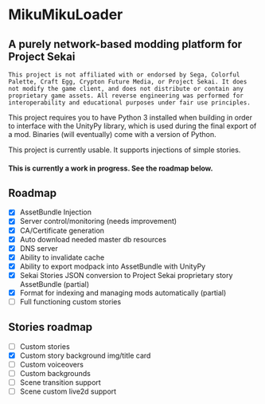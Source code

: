 # MikuMikuLoader
## A purely network-based modding platform for Project Sekai

`This project is not affiliated with or endorsed by Sega, Colorful Palette, Craft Egg, Crypton Future Media, or Project Sekai. It does not modify the game client, and does not distribute or contain any proprietary game assets. All reverse engineering was performed for interoperability and educational purposes under fair use principles.`

This project requires you to have Python 3 installed when building in order to interface with the UnityPy library, which is used during the final export of a mod. Binaries (will eventually) come with a version of Python.

This project is currently usable. It supports injections of simple stories. 

#### This is currently a work in progress. See the roadmap below.

## Roadmap
- [X] AssetBundle Injection
- [X] Server control/monitoring (needs improvement)
- [X] CA/Certificate generation
- [X] Auto download needed master db resources
- [X] DNS server 
- [X] Ability to invalidate cache
- [X] Ability to export modpack into AssetBundle with UnityPy
- [X] Sekai Stories JSON conversion to Project Sekai proprietary story AssetBundle (partial)
- [X] Format for indexing and managing mods automatically (partial)
- [ ] Full functioning custom stories

## Stories roadmap
- [ ] Custom stories
- [X] Custom story background img/title card
- [ ] Custom voiceovers
- [ ] Custom backgrounds
- [ ] Scene transition support
- [ ] Scene custom live2d support